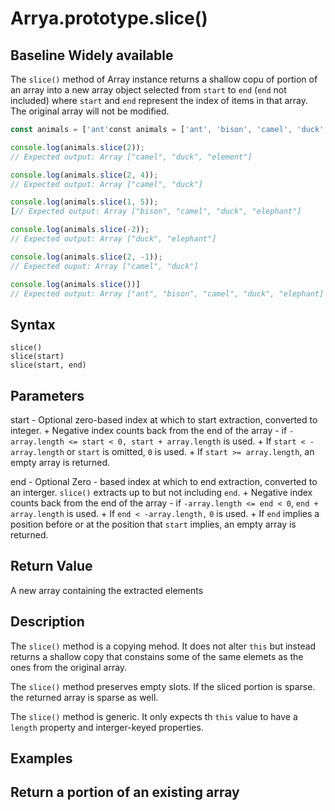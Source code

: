 # Arrya.prototype.slice()

## Baseline Widely available

The `slice()` method of Array instance returns a shallow copu of portion of an array into a new array object selected from `start` to `end` (`end` not included) where `start` and `end` represent the index of items in that array. The original array will not be modified.

```JavaScript
const animals = ['ant'const animals = ['ant', 'bison', 'camel', 'duck', 'elephant'];

console.log(animals.slice(2));
// Expected output: Array ["camel", "duck", "element"]

console.log(animals.slice(2, 4));
// Expected output: Array ["camel", "duck"]

console.log(animals.slice(1, 5));
[// Expected output: Array ["bison", "camel", "duck", "elephant"]

console.log(animals.slice(-2));
// Expected output: Array ["duck", "elephant"]

console.log(animals.slice(2, -1));
// Expected ouput: Array ["camel", "duck"]

console.log(animals.slice())]
// Expected output: Array ["ant", "bison", "camel", "duck", "elephant]
```

## Syntax
```Js
slice()
slice(start)
slice(start, end)
```
## Parameters

 start - Optional
    zero-based index at which to start extraction, converted to integer.
    + Negative index counts back from the end of the array - if `-array.length <= start < 0, start + array.length` is used.
    + If `start < -array.length` or `start` is omitted, `0` is used.
    + If `start >= array.length`, an empty array is returned.

end - Optional
    Zero - based index at which to end extraction, converted to an interger. `slice()` extracts up to but not including `end`.
    + Negative index counts back from the end of the array - if `-array.length <= end < 0`, `end + array.length` is used.
    + If `end < -array.length,` `0` is used.
    + If `end` implies a position before or at the position that `start` implies, an empty array is returned.

## Return Value
A new array containing the extracted elements

## Description

The `slice()` method is a copying mehod. It does not alter `this` but instead returns a  shallow copy that constains some of the same elemets as the ones from the original array.

The `slice()` method preserves empty slots. If the sliced portion is sparse. the returned array is sparse as well.

The `slice()` method is generic. It only expects th `this` value to have a `length` property and interger-keyed properties.

## Examples

## Return a portion of an existing array

